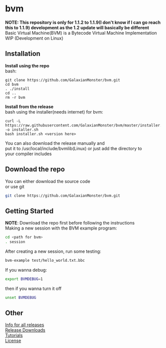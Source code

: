 # bvm
<b>NOTE: This repository is only for 1.1.2 to 1.1.9(I don't know if I can go reach this to 1.1.9) development as the 1.2 update will basically be different</b><br>
Basic Virtual Machine(BVM) is a Bytecode Virtual Machine Implementation
<br>
WIP (Development on Linux)

## Installation

**Install using the repo**
<br>
bash:
```
git clone https://github.com/GalaxianMonster/bvm.git
cd bvm
. ./install
cd ..
rm -r bvm
```

**Install from the release**
<br>
bash using the installer(needs internet) for bvm:
```
curl -L https://raw.githubusercontent.com/GalaxianMonster/bvm/master/installer.sh -o installer.sh
bash installer.sh <version here>
```
You can also download the release manually and
<br>
put it to /usr/local/include/bvmlib(Linux) or just add the directory to 
<br>
your compiler includes

## Download the repo
You can either download the source code
<br>
or use git
```bash
git clone https://github.com/GalaxianMonster/bvm.git
```

## Getting Started
**NOTE**: Download the repo first before following the instructions
<br>
Making a new session with the BVM example program:
```bash
cd <path for bvm>
. session
```

After creating a new session, run some testing:
```bash
bvm-example test/hello_world.txt.bbc
```

If you wanna debug:
```bash
export BVMDEBUG=1
```
then if you wanna turn it off
```bash
unset BVMDEBUG
```

## Other
<a href="RELEASE_INFO.md">Info for all releases</a>
<br>
<a href="RELEASE_DOWNLOAD.md">Release Downloads</a>
<br>
<a href="tutorials/Introduction.md">Tutorials</a>
<br>
<a href="LICENSE">License</a>
